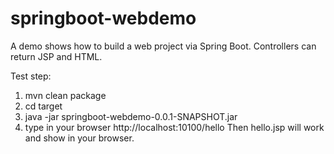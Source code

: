 # springboot-webdemo
A demo shows how to build a web project via Spring Boot.  Controllers can return JSP and HTML.

Test step:
1. mvn clean package
2. cd target
3. java -jar springboot-webdemo-0.0.1-SNAPSHOT.jar
4. type in your browser      http://localhost:10100/hello
Then hello.jsp will work and show in your browser.
